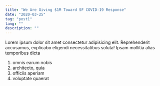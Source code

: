 ```yaml
---
title: "We Are Giving $1M Toward SF COVID-19 Response"
date: "2020-03-25"
tag: "post1"
lang: ""
description: ""
---
```


Lorem ipsum dolor sit amet consectetur adipisicing elit. Reprehenderit accusamus, explicabo eligendi necessitatibus soluta! Ipsam mollitia alias temporibus dicta

1. omnis earum nobis
2. architecto, quia
3. officiis aperiam
4. voluptate quaerat
